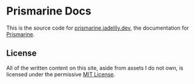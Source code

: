 # Prismarine Docs

This is the source code for [prismarine.jadelily.dev](https://prismarine.jadelily.dev),
the documentation for [Prismarine](https://github.com/jadelily18/prismarine).

## License

All of the written content on this site, aside from assets I do not own, is licensed under the permissive
[MIT License](/LICENSE).
